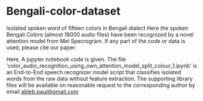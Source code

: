 # Bengali-color-dataset
Isolated spoken word of fifteen colors in Bengali dialect
Here the spoken Bengali Colors (almost 18000 audio files)  have been recognized by a novel attention model from Mel Specrogram. If any part of the code or data is used, please cite our paper:


Here, A jupyter notebook code is given. The file 'color_audio_recognition_using_own_attention_model_split_colour_1.ipynb' is an End-to-End speech recognizer model script that classifies isolated words from the raw data without feature extraction. The supporting library files will be available on reasonable request to the corresponding author by email ableb.paul@gmail.com
